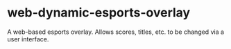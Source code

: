 # web-dynamic-esports-overlay
A web-based esports overlay. Allows scores, titles, etc. to be changed via a user interface.
